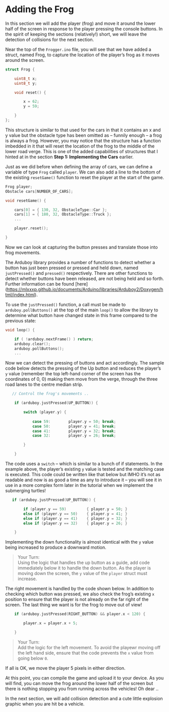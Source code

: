 # Adding the Frog

In this section we will add the player (frog) and move it around the lower half of the screen in response to the player pressing the console buttons.  In the spirit of keeping the sections (relatively!) short, we will leave the detection of collisions for the next section.

Near the top of the `Frogger.ino` file, you will see that we have added a struct, named Frog, to capture the location of the player’s frog as it moves around the screen.  

```cpp
struct Frog {

    uint8_t x;
    uint8_t y;

    void reset() {

        x = 62;
        y = 59;

    }
};
```

This structure is similar to that used for the cars in that it contains an x and y value but the obstacle type has been omitted as – funnily enough – a frog is always a frog.  However, you may notice that the structure has a function imbedded in it that will reset the location of the frog to the middle of the lower road verge.  This is one of the added capabilities of structures that I hinted at in the section **Step 1: Implementing the Cars** earlier.  

Just as we did before when defining the array of cars, we can define a variable of type `Frog` called `player`.  We can also add a line to the bottom of the existing `resetGame()` function to reset the player at the start of the game.  

```cpp
Frog player;
Obstacle cars[NUMBER_OF_CARS];

void resetGame() {

    cars[0] = { 130, 32, ObstacleType::Car };
    cars[1] = { 180, 32, ObstacleType::Truck };
    ...

    player.reset();

}
```

Now we can look at capturing the button presses and translate those into frog movements.

The Arduboy library provides a number of functions to detect whether a button has just been pressed or pressed and held down, named `justPressed()` and `pressed()` respectively.  There are other functions to detect whether buttons have been released, are not being held and so forth.  Further information can be found [here] (https://mlxxxp.github.io/documents/Arduino/libraries/Arduboy2/Doxygen/html/index.html).

To use the `justPressed()` function, a call must be made to `arduboy.pollButtons()` at the top of the main `loop()` to allow the library to determine what button have changed state in this frame compared to the previous state:

```cpp
void loop() {

    if ( !arduboy.nextFrame() ) return;
    arduboy.clear();
    arduboy.pollButtons();
    ...
```

Now we can detect the pressing of buttons and act accordingly.  The sample code below detects the pressing of the Up button and reduces the player’s `y` value (remember the top left-hand corner of the screen has the coordinates of 0, 0) making them move from the verge, through the three road lanes to the centre median strip.

```cpp
   // Control the frog's movements ..

    if (arduboy.justPressed(UP_BUTTON)) {

        switch (player.y) {
            
            case 59:        player.y = 50; break;
            case 50:        player.y = 41; break;
            case 41:        player.y = 32; break;
            case 32:        player.y = 26; break;

        }

    }
```

The code uses a `switch` – which is similar to a bunch of if statements.  In the example above, the player’s existing `y` value is tested and the matching case is executed.  This code could be written like that below but IMHO it’s not as readable and now is as good a time as any to introduce it – you will see it in use in a more complex form later in the tutorial when we implement the submerging turtles!

```cpp
   if (arduboy.justPressed(UP_BUTTON)) {

        if (player.y == 59)         { player.y = 50; }
        else if (player.y == 50)    { player.y = 41; }
        else if (player.y == 41)    { player.y = 32; }
        else if (player.y == 32)    { player.y = 26; }

    }        
```

Implementing the down functionality is almost identical with the `y` value being increased to produce a downward motion.  


> Your Turn: <br/>
> Using the logic that handles the up button as a guide, add code immediately below it to handle the down button.  As the player is moving down the screen, the `y` value of the `player` struct must increase.


The right movement is handled by the code shown below.  In addition to checking which button was pressed, we also check the frog’s existing `x` position to ensure that the player is not already on the far right of the screen.  The last thing we want is for the frog to move out of view!

```cpp
    if (arduboy.justPressed(RIGHT_BUTTON) && player.x < 120) {

        player.x = player.x + 5;

    }
```

> Your Turn: <br/>
> Add the logic for the left movement.  To avoid the playewr moving off the left hand side, ensure that the code prevents the `x` value from going below `0`.

If all is OK, we move the player 5 pixels in either direction.

At this point, you can compile the game and upload it to your device.  As you will find, you can move the frog around the lower half of the screen but there is nothing stopping you from running across the vehicles!  Oh dear ..

In the next section, we will add collision detection and a cute little explosion graphic when you are hit be a vehicle.

